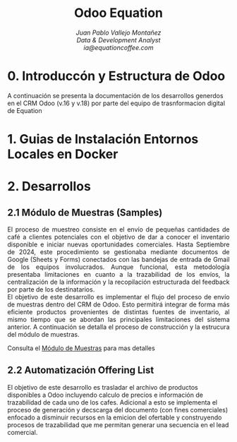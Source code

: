 <div align="center">
<h1> Odoo Equation
</div>
<div align="center">
    <em>Juan Pablo Vallejo Montañez</em><br>
    <em>Data & Development Analyst</em><br>
    <em>ia@equationcoffee.com</em>
</div>

# 0. Introduccón y Estructura de Odoo
A continuación se presenta la documentación de los desarrollos generdos en el CRM Odoo (v.16 y v.18) por parte del equipo de trasnformacion digital de Equation

# 1. Guias de Instalación Entornos Locales en Docker

# 2. Desarrollos

## 2.1 Módulo de Muestras (Samples)
<div align="justify">
El proceso de muestreo consiste en el envío de pequeñas cantidades de café a clientes potenciales con el objetivo de dar a conocer el inventario disponible e iniciar nuevas oportunidades comerciales. Hasta Septiembre de 2024, este procedimiento se gestionaba mediante documentos de Google (Sheets y Forms) conectados con las bandejas de entrada de Gmail de los equipos involucrados. Aunque funcional, esta metodología presentaba limitaciones en cuanto a la trazabilidad de los envíos, la centralización de la información y la recopilación estructurada del feedback por parte de los destinatarios.
</div>
<div align='justify'>
El objetivo de este desarrollo es implementar el flujo del proceso de envío de muestras dentro del CRM de Odoo. Esto permitirá integrar de forma más eficiente productos provenientes de distintas fuentes de inventario, al mismo tiempo que se abordan las principales limitaciones del sistema anterior. A continuación se detalla el proceso de construcción y la estrucura del módulo de muestras.
</div>

Consulta el [Módulo de Muestras](/samples.md) para mas detalles

## 2.2 Automatización Offering List

El objetivo de este desarrollo es trasladar el archivo de productos disponibles a Odoo incluyendo calculo de precios e información de trazabilidad de cada uno de los cafes. Adicional a esto se implementa el proceso de generación y decscarga del documento (con fines comerciales) enfocado a disminuir recursos en la emicion del ofertable y construyendo procesos de trazabilidad que me permitan generar una secuencia en el lead comercial.
